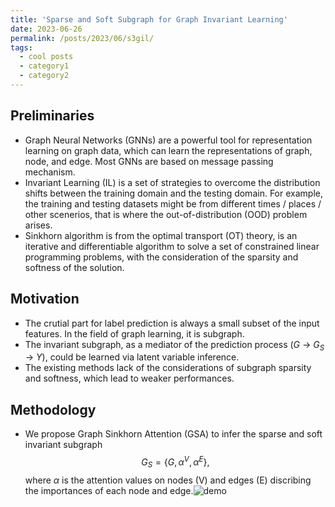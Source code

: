 ```yaml
---
title: 'Sparse and Soft Subgraph for Graph Invariant Learning'
date: 2023-06-26
permalink: /posts/2023/06/s3gil/
tags:
  - cool posts
  - category1
  - category2
---
```


<!-- ## Sparse and Soft Subgraph for Graph Invariant Learning -->

## Preliminaries

- Graph Neural Networks (GNNs) are a powerful tool for representation learning on graph data, which can learn the representations of graph, node, and edge. Most GNNs are based on message passing mechanism.
- Invariant Learning (IL) is a set of strategies to overcome the distribution shifts between the training domain and the testing domain. For example, the training and testing datasets might be from different times / places / other scenerios, that is where the out-of-distribution (OOD) problem arises.
- Sinkhorn algorithm is from the optimal transport (OT) theory, is an iterative and differentiable algorithm to solve a set of constrained linear programming problems, with the consideration of the sparsity and softness of the solution.

## Motivation

- The crutial part for label prediction is always a small subset of the input features. In the field of graph learning, it is subgraph.
- The invariant subgraph, as a mediator of the prediction process ($G$ -> $G_S$ -> $Y$), could be learned via latent variable inference.
- The existing methods lack of the considerations of subgraph sparsity and softness, which lead to weaker performances.

## Methodology

- We propose Graph Sinkhorn Attention (GSA) to infer the sparse and soft invariant subgraph $$G_S = \{G, \alpha^V, \alpha^E\},$$ where $\alpha$ is the attention values on nodes (V) and edges (E) discribing the importances of each node and edge.![demo](https://raw.githubusercontent.com/Arthur-99/Arthur-99.github.io/master/_posts//subgraph.png)